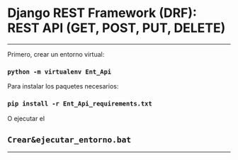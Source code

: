 # Django REST Framework (DRF):  REST API (GET, POST, PUT, DELETE)


<hr/>

Primero, crear un entorno virtual:
### `python -m virtualenv Ent_Api`

Para instalar los paquetes necesarios:
### `pip install -r Ent_Api_requirements.txt`


O ejecutar el 
## `Crear&ejecutar_entorno.bat`
<hr/>



